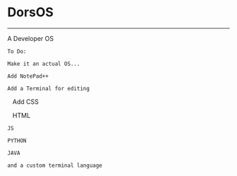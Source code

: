 # DorsOS #

----------
A Developer OS

    To Do:
    
    Make it an actual OS...
    
    Add NotePad++

    Add a Terminal for editing

    Add CSS
    
    HTML
    
    JS
    
    PYTHON
    
    JAVA
    
    and a custom terminal language
